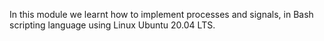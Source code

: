 In this module we learnt how to implement processes and signals,
in Bash scripting language using Linux Ubuntu 20.04 LTS.
